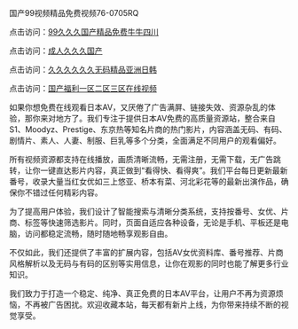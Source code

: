 国产99视频精品免费视频76-0705RQ

点击访问：<a href="https://gsd-agv.pages.dev/">99久久久国产精品免费牛牛四川</a>

点击访问：<a href="https://gda-c7m.pages.dev/">成人久久久国产</a>

点击访问：<a href="https://tfda.pages.dev/">久久久久久久无码精品亚洲日韩</a>

点击访问：<a href="https://bsdf-5f5.pages.dev/">国产福利一区二区三区在线视频</a>

如果你想免费在线观看日本AV，又厌倦了广告满屏、链接失效、资源杂乱的体验，那你来对地方了。我们专注于提供日本AV免费的高质量资源站，整合来自S1、Moodyz、Prestige、东京热等知名片商的热门影片，内容涵盖无码、有码、剧情片、素人、人妻、制服、巨乳等多个分类，全面满足不同用户的观看偏好。

所有视频资源都支持在线播放，画质清晰流畅，无需注册，无需下载，无广告跳转，让你一键直达影片内容，真正做到“看得快、看得爽”。我们平台每日更新最新番号，收录大量当红女优如三上悠亚、桥本有菜、河北彩花等的最新出演作品，确保你不错过任何精彩内容。

为了提高用户体验，我们设计了智能搜索与清晰分类系统，支持按番号、女优、片商、标签等快速筛选影片。同时，页面自适应各种设备，无论是手机、平板还是电脑，访问都稳定流畅，随时随地畅享观影自由。

不仅如此，我们还提供了丰富的扩展内容，包括AV女优资料库、番号推荐、片商风格解析以及无码与有码的区别等实用信息，让你在观影的同时也能了解更多行业知识。

我们致力于打造一个稳定、纯净、真正免费的日本AV平台，让用户不再为资源烦恼，不再被广告困扰。欢迎收藏本站，每天都有新片上线，为你带来持续不断的视觉享受。

<span style="display:none;">[Canonical link](https://github.com/R20250705/So4 ）</span>
